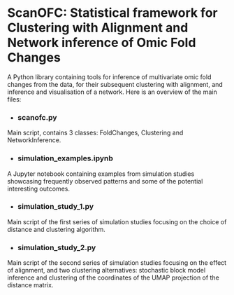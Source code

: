 # ScanOFC: Statistical framework for Clustering with Alignment and Network inference of Omic Fold Changes
A Python library containing tools for inference of multivariate omic fold changes from the data, for their subsequent clustering with alignment, and inference and visualisation of a network. Here is an overview of the main files:

- ### scanofc.py
Main script, contains 3 classes: FoldChanges, Clustering and NetworkInference. 

- ### simulation_examples.ipynb
A Jupyter notebook containing examples from simulation studies showcasing frequently observed patterns and some of the potential interesting outcomes.

- ### simulation_study_1.py
Main script of the first series of simulation studies focusing on the choice of distance and clustering algorithm.

- ### simulation_study_2.py
Main script of the second series of simulation studies focusing on the effect of alignment, and two clustering alternatives: stochastic block model inference and clustering of the coordinates of the UMAP projection of the distance matrix.

